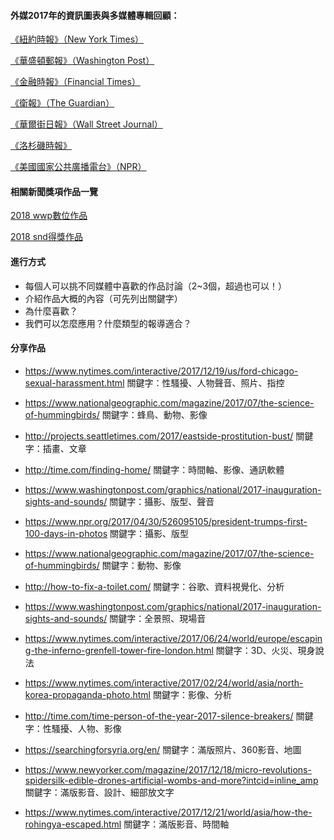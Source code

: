 #### 外媒2017年的資訊圖表與多媒體專輯回顧：
 [《紐約時報》（New York Times）](http://nyti.ms/2pRvtdY)

 [《華盛頓郵報》（Washington Post）](http://wapo.st/2zIZSuw)

 [《金融時報》（Financial Times）](http://on.ft.com/2BrZQNj)

 [《衛報》（The Guardian）](http://bit.ly/2C60X60)

 [《華爾街日報》（Wall Street Journal）](http://on.wsj.com/2DsxhvL)

 [《洛杉磯時報》](http://lat.ms/2pLMR3C)

 [《美國國家公共廣播電台》（NPR）](http://n.pr/2DeJBjl)

#### 相關新聞獎項作品一覽

 [2018 wwp數位作品](https://medium.com/twreporter/%E6%94%9D%E5%BD%B1%E8%88%87%E6%95%B8%E4%BD%8D%E6%95%98%E4%BA%8B%E7%9A%84%E7%B5%90%E5%90%88-2018-%E4%B8%96%E7%95%8C%E6%96%B0%E8%81%9E%E6%94%9D%E5%BD%B1%E5%A4%A7%E8%B3%BD-%E6%95%B8%E4%BD%8D%E6%95%98%E4%BA%8B%E5%85%A5%E5%9C%8D%E4%BD%9C%E5%93%81%E4%B8%80%E8%A6%BD-6d67b39839c9)

[2018 snd得獎作品](https://www.snd.org/bodd/about/2017-results/)

#### 進行方式
* 每個人可以挑不同媒體中喜歡的作品討論（2~3個，超過也可以！）
* 介紹作品大概的內容（可先列出關鍵字）
* 為什麼喜歡？
* 我們可以怎麼應用？什麼類型的報導適合？

#### 分享作品
* https://www.nytimes.com/interactive/2017/12/19/us/ford-chicago-sexual-harassment.html
關鍵字：性騷擾、人物聲音、照片、指控

* https://www.nationalgeographic.com/magazine/2017/07/the-science-of-hummingbirds/
關鍵字：蜂鳥、動物、影像

* http://projects.seattletimes.com/2017/eastside-prostitution-bust/
關鍵字：插畫、文章

* http://time.com/finding-home/
關鍵字：時間軸、影像、通訊軟體

* https://www.washingtonpost.com/graphics/national/2017-inauguration-sights-and-sounds/
關鍵字：攝影、版型、聲音

* https://www.npr.org/2017/04/30/526095105/president-trumps-first-100-days-in-photos
關鍵字：攝影、版型

* https://www.nationalgeographic.com/magazine/2017/07/the-science-of-hummingbirds/
關鍵字：動物、影像

* http://how-to-fix-a-toilet.com/
關鍵字：谷歌、資料視覺化、分析

* https://www.washingtonpost.com/graphics/national/2017-inauguration-sights-and-sounds/
關鍵字：全景照、現場音

* https://www.nytimes.com/interactive/2017/06/24/world/europe/escaping-the-inferno-grenfell-tower-fire-london.html
關鍵字：3D、火災、現身說法

* https://www.nytimes.com/interactive/2017/02/24/world/asia/north-korea-propaganda-photo.html
關鍵字：影像、分析

* http://time.com/time-person-of-the-year-2017-silence-breakers/
關鍵字：性騷擾、人物、影像

* https://searchingforsyria.org/en/
關鍵字：滿版照片、360影音、地圖

* https://www.newyorker.com/magazine/2017/12/18/micro-revolutions-spidersilk-edible-drones-artificial-wombs-and-more?intcid=inline_amp
關鍵字：滿版影音、設計、細部放文字

* https://www.nytimes.com/interactive/2017/12/21/world/asia/how-the-rohingya-escaped.html
關鍵字：滿版影音、時間軸

